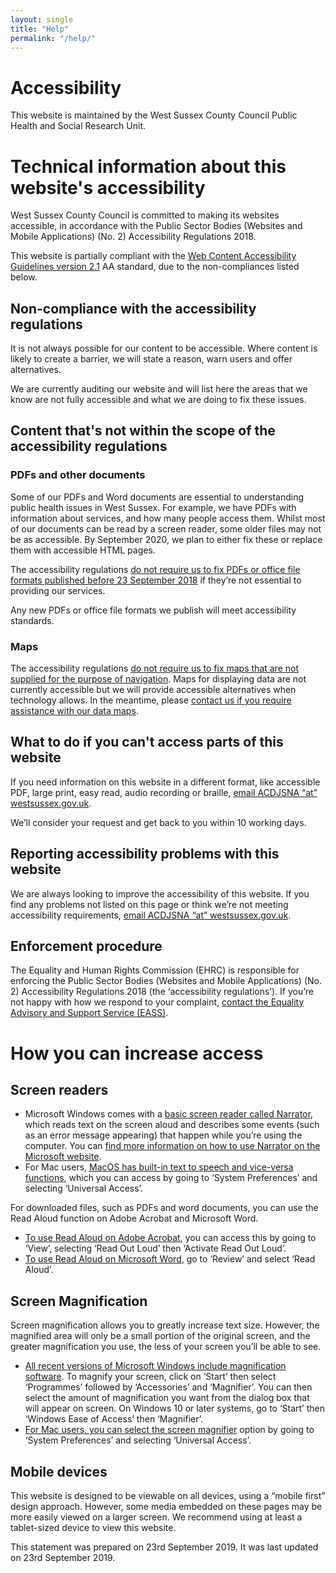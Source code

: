 ```yaml
---
layout: single
title: "Help"
permalink: "/help/"
---
```


# Accessibility 

This website is maintained by the West Sussex County Council Public Health and Social Research Unit. 

# Technical information about this website's accessibility 

West Sussex County Council is committed to making its websites accessible, in accordance with the Public Sector Bodies (Websites and Mobile Applications) (No. 2) Accessibility Regulations 2018.

This website is partially compliant with the [Web Content Accessibility Guidelines version 2.1](http://www.w3.org/TR/WCAG21/) AA standard, due to the non-compliances listed below.

## Non-compliance with the accessibility regulations 

It is not always possible for our content to be accessible. Where content is likely to create a barrier, we will state a reason, warn users and offer alternatives. 

We are currently auditing our website and will list here the areas that we know are not fully accessible and what we are doing to fix these issues.

## Content that's not within the scope of the accessibility regulations 

### PDFs and other documents 

Some of our PDFs and Word documents are essential to understanding public health issues in West Sussex. For example, we have PDFs with information about services, and how many people access them. Whilst most of our documents can be read by a screen reader, some older files may not be as accessible. By September 2020, we plan to either fix these or replace them with accessible HTML pages.

The accessibility regulations [do not require us to fix PDFs or office file formats published before 23 September 2018](http://www.legislation.gov.uk/uksi/2018/952/regulation/4/made) if they’re not essential to providing our services.

Any new PDFs or office file formats we publish will meet accessibility standards.

### Maps

The accessibility regulations [do not require us to fix maps that are not supplied for the purpose of navigation](https://www.legislation.gov.uk/uksi/2018/852/made). Maps for displaying data are not currently accessible but we will provide accessible alternatives when technology allows. In the meantime, please [contact us if you require assistance with our data maps](mailto:JSNA_at@westsussex.gov.uk).

## What to do if you can't access parts of this website 

If you need information on this website in a different format, like accessible PDF, large print, easy read, audio recording or braille, [email ACDJSNA “at” westsussex.gov.uk](mailto:JSNA_at@westsussex.gov.uk).

We’ll consider your request and get back to you within 10 working days.

## Reporting accessibility problems with this website 

We are always looking to improve the accessibility of this website. If you find any problems not listed on this page or think we’re not meeting accessibility requirements, [email ACDJSNA “at” westsussex.gov.uk](mailto:JSNA_at@westsussex.gov.uk).

## Enforcement procedure 

The Equality and Human Rights Commission (EHRC) is responsible for enforcing the Public Sector Bodies (Websites and Mobile Applications) (No. 2) Accessibility Regulations 2018 (the ‘accessibility regulations’). If you’re not happy with how we respond to your complaint, [contact the Equality Advisory and Support Service (EASS)](https://www.equalityadvisoryservice.com/).

# How you can increase access

## Screen readers 

* Microsoft Windows comes with a [basic screen reader called Narrator](https://support.microsoft.com/en-gb/search?query=Start%20Narrator), which reads text on the screen aloud and describes some events (such as an error message appearing) that happen while you’re using the computer. You can [find more information on how to use Narrator on the Microsoft website](https://support.microsoft.com/en-us/help/22798/windows-10-complete-guide-to-narrator).
* For Mac users, [MacOS has built-in text to speech and vice-versa functions](https://support.apple.com/en-gb/accessibility/mac), which you can access by going to ‘System Preferences’ and selecting ‘Universal Access’.

For downloaded files, such as PDFs and word documents, you can use the Read Aloud function on Adobe Acrobat and Microsoft Word. 
* [To use Read Aloud on Adobe Acrobat](https://helpx.adobe.com/uk/reader/using/accessibility-features.html#use_a_screen_reader_or_magnifier), you can access this by going to ‘View’, selecting ‘Read Out Loud’ then ‘Activate Read Out Loud’. 
* [To use Read Aloud on Microsoft Word](https://support.office.com/en-us/article/use-a-screen-reader-to-explore-and-navigate-word-a16a93f4-163f-4f48-a246-78c2573d8953), go to ‘Review’ and select ‘Read Aloud’.

## Screen Magnification 

Screen magnification allows you to greatly increase text size. However, the magnified area will only be a small portion of the original screen, and the greater magnification you use, the less of your screen you’ll be able to see. 

* [All recent versions of Microsoft Windows include magnification software](https://support.microsoft.com/en-gb/help/11542/windows-use-magnifier-to-make-things-easier-to-see). To magnify your screen, click on ‘Start’ then select ‘Programmes’ followed by ‘Accessories’ and ‘Magnifier’. You can then select the amount of magnification you want from the dialog box that will appear on screen. On Windows 10 or later systems, go to ‘Start’ then ‘Windows Ease of Access’ then ‘Magnifier’.
* [For Mac users, you can select the screen magnifier](https://www.apple.com/uk/accessibility/mac/vision/) option by going to ‘System Preferences’ and selecting ‘Universal Access’.

## Mobile devices 

This website is designed to be viewable on all devices, using a “mobile first” design approach. However, some media embedded on these pages may be more easily viewed on a larger screen. We recommend using at least a tablet-sized device to view this website.

This statement was prepared on 23rd September 2019. It was last updated on 23rd September 2019.
